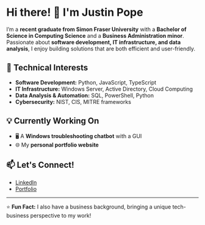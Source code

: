 # Hi there! 👋 I'm Justin Pope  

I’m a **recent graduate from Simon Fraser University** with a **Bachelor of Science in Computing Science** and a **Business Administration minor**. Passionate about **software development, IT infrastructure, and data analysis**, I enjoy building solutions that are both efficient and user-friendly.  

## 🔹 Technical Interests  
- **Software Development:** Python, JavaScript, TypeScript  
- **IT Infrastructure:** Windows Server, Active Directory, Cloud Computing  
- **Data Analysis & Automation:** SQL, PowerShell, Python  
- **Cybersecurity:** NIST, CIS, MITRE frameworks  

## 💡 Currently Working On  
- 🖥️ A **Windows troubleshooting chatbot** with a GUI  
- 🌐 My **personal portfolio website**  

## 📫 Let's Connect!  
- [LinkedIn](https://www.linkedin.com/in/justinpope2001/)  
- [Portfolio](https://justinpope.ca/)  

---

⭐ **Fun Fact:** I also have a business background, bringing a unique tech-business perspective to my work!  
